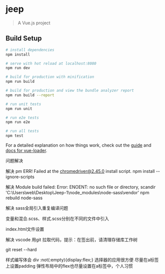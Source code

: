 # jeep

> A Vue.js project

## Build Setup

``` bash
# install dependencies
npm install

# serve with hot reload at localhost:8080
npm run dev

# build for production with minification
npm run build

# build for production and view the bundle analyzer report
npm run build --report

# run unit tests
npm run unit

# run e2e tests
npm run e2e

# run all tests
npm test
```

For a detailed explanation on how things work, check out the [guide](http://vuejs-templates.github.io/webpack/) and [docs for vue-loader](http://vuejs.github.io/vue-loader).

问题解决

解决
pm ERR! Failed at the chromedriver@2.45.0 install script.
npm install --ignore-scripts

解决
Module build failed: Error: ENOENT: no such file or directory, scandir 'C:\Users\web\Desktop\Jeep-1\node_modules\node-sass\vendor'
npm rebuild node-sass

解决
sass全局引入重复编译问题

变量和混合.scss、样式.scss分别在不同的文件中引入

index.html文件设置

<!-- 缓存设置 缓存时间单位：s-->
<meta http-equiv="Cache-Control" content="max-age=3600">
<!-- 强制浏览器启用Chromium内核 -->
<meta name="renderer" content="webkit">
<!-- 浏览器兼容 -->
<meta http-equiv="X-UA-Compatible" content="IE=edge,chrome=1">
<!-- 兼容样式引入 -->
<!--[if lt IE 9]>      
    <script src=""></script>
<![endif]-->

解决
vscode 用git 拉取代码，提示：在签出前，请清理存储库工作树

git reset --hard

样式编写体会
div :not(:empty){display:flex;} 选择器的应用很方便
尽量在a标签上设置padding
弹性布局中的flex也尽量设置在a标签中，个人习惯